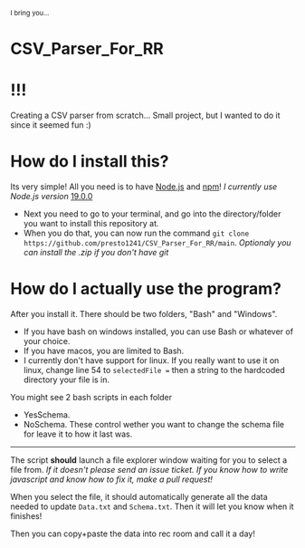 <sub> I bring you...
# CSV_Parser_For_RR
# !!!
Creating a CSV parser from scratch... Small project, but I wanted to do it since it seemed fun :)

# How do I install this?

Its very simple! All you need is to have [Node.js](https://nodejs.org/en/download/current) and [npm](https://www.npmjs.com/)! *I currently use Node.js version* [19.0.0](https://nodejs.org/download/release/v19.0.0/)


- Next you need to go to your terminal, and go into the directory/folder you want to install this repository at.
- When you do that, you can now run the command `git clone https://github.com/presto1241/CSV_Parser_For_RR/main`. *Optionaly you can install the .zip if you don't have git*

# How do I actually use the program?

After you install it. There should be two folders, "Bash" and "Windows".
- If you have bash on windows installed, you can use Bash or whatever of your choice.
- If you have macos, you are limited to Bash.
- I currently don't have support for linux. If you really want to use it on linux, change line 54 to `selectedFile =` then a string to the hardcoded directory your file is in.

You might see 2 bash scripts in each folder
- YesSchema.
- NoSchema.
These control wether you want to change the schema file for leave it to how it last was.

---

The script **should** launch a file explorer window waiting for you to select a file from. *If it doesn't please send an issue ticket. If you know how to write javascript and know how to fix it, make a pull request!*

When you select the file, it should automatically generate all the data needed to update `Data.txt` and `Schema.txt`. Then it will let you know when it finishes!

Then you can copy+paste the data into rec room and call it a day!
